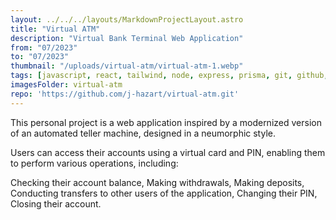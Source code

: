 ```yaml
---
layout: ../../../layouts/MarkdownProjectLayout.astro
title: "Virtual ATM"
description: "Virtual Bank Terminal Web Application"
from: "07/2023"
to: "07/2023"
thumbnail: "/uploads/virtual-atm/virtual-atm-1.webp"
tags: [javascript, react, tailwind, node, express, prisma, git, github, mysql]
imagesFolder: virtual-atm
repo: 'https://github.com/j-hazart/virtual-atm.git'
---
```


This personal project is a web application inspired by a modernized version of an automated teller machine, designed in a neumorphic style.

Users can access their accounts using a virtual card and PIN, enabling them to perform various operations, including:

Checking their account balance, Making withdrawals, Making deposits, Conducting transfers to other users of the application, Changing their PIN, Closing their account.


